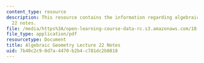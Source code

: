 ```yaml
---
content_type: resource
description: This resource contains the information regarding algebraic geometry lecture
  22 notes.
file: /media/https%3A/open-learning-course-data-rc.s3.amazonaws.com/18-725-algebraic-geometry-fall-2015/7b40c2c90d7a4470b2b4c781dc2b0818_MIT18_725F15_lec22.pdf
file_type: application/pdf
resourcetype: Document
title: Algebraic Geometry Lecture 22 Notes
uid: 7b40c2c9-0d7a-4470-b2b4-c781dc2b0818
---
```

